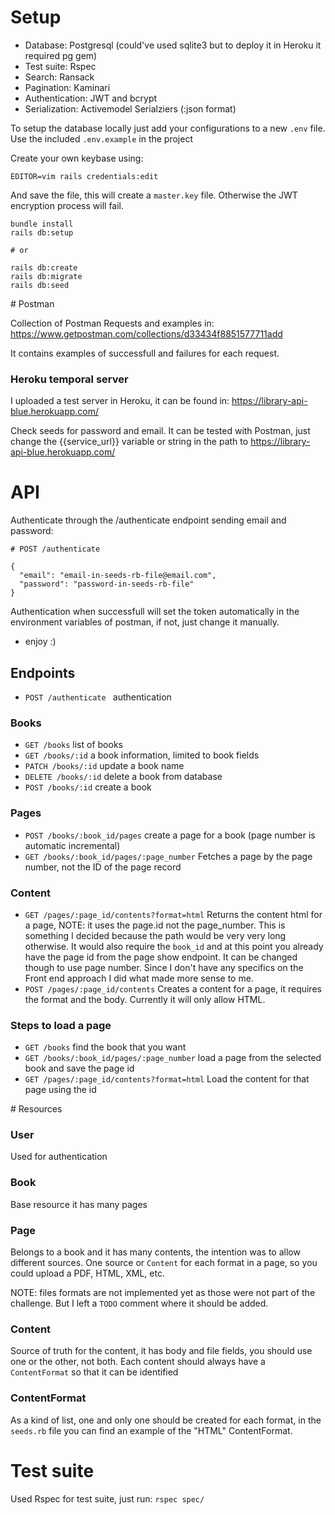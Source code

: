 # Setup

* Database: Postgresql (could've used sqlite3 but to deploy it in Heroku it required pg gem)
* Test suite: Rspec
* Search: Ransack
* Pagination: Kaminari
* Authentication: JWT and bcrypt
* Serialization: Activemodel Serialziers (:json format)

To setup the database locally just add your configurations to a new `.env` file. Use the included `.env.example` in the project

Create your own keybase using: 

`EDITOR=vim rails credentials:edit`

 And save the file, this will create a `master.key` file. Otherwise the JWT encryption process will fail.

```
bundle install
rails db:setup

# or 

rails db:create
rails db:migrate
rails db:seed
```

# Postman

Collection of Postman Requests and examples in: https://www.getpostman.com/collections/d33434f8851577711add

It contains examples of successfull and failures for each request.

### Heroku temporal server

I uploaded a test server in Heroku, it can be found in: https://library-api-blue.herokuapp.com/

Check seeds for password and email. It can be tested with Postman, just change the {{service_url}} variable or string in the path to https://library-api-blue.herokuapp.com/

# API

Authenticate through the /authenticate endpoint sending email and password:
```
# POST /authenticate

{
  "email": "email-in-seeds-rb-file@email.com",
  "password": "password-in-seeds-rb-file"
}
```
Authentication when successfull will set the token automatically in the environment variables of postman, if not, just change it manually.

* enjoy :)

## Endpoints

* `POST /authenticate ` authentication

### Books

* `GET /books` list of books
* `GET /books/:id` a book information, limited to book fields
* `PATCH /books/:id` update a book name
* `DELETE /books/:id` delete a book from database
* `POST /books/:id` create a book

### Pages

* `POST /books/:book_id/pages` create a page for a book (page number is automatic incremental)
* `GET /books/:book_id/pages/:page_number` Fetches a page by the page number, not the ID of the page record

### Content

* `GET /pages/:page_id/contents?format=html` Returns the content html for a page, NOTE: it uses the page.id not the page_number. This is something I decided because the path would be very very long otherwise. It would also require the `book_id` and at this point you already have the page id from the page show endpoint. It can be changed though to use page number. Since I don't have any specifics on the Front end approach I did what made more sense to me.
* `POST /pages/:page_id/contents` Creates a content for a page, it requires the format and the body. Currently it will only allow HTML. 

### Steps to load a page

* `GET /books` find the book that you want
* `GET /books/:book_id/pages/:page_number` load a page from the selected book and save the page id
* `GET /pages/:page_id/contents?format=html` Load the content for that page using the id


# Resources

### User

Used for authentication

### Book

Base resource it has many pages

### Page

Belongs to a book and it has many contents, the intention was to allow different sources. One source or `Content` for each format in a page, so you could upload a PDF, HTML, XML, etc.

NOTE: files formats are not implemented yet as those were not part of the challenge. But I left a `TODO` comment where it should be added.

### Content

Source of truth for the content, it has body and file fields, you should use one or the other, not both. Each content should always have a `ContentFormat` so that it can be identified

### ContentFormat

As a kind of list, one and only one should be created for each format, in the `seeds.rb` file you can find an example of the "HTML" ContentFormat.

# Test suite

Used Rspec for test suite, just run: `rspec spec/`


